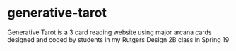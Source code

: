 # generative-tarot
Generative Tarot is a 3 card reading website using major arcana cards designed and coded by students in my Rutgers Design 2B class in Spring 19
